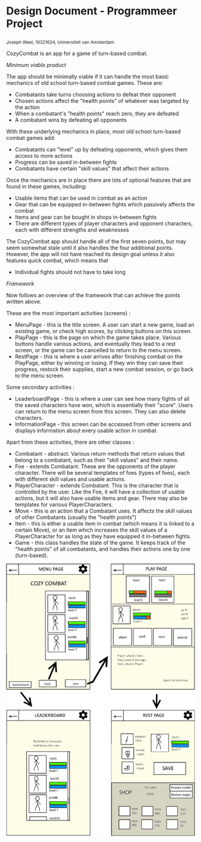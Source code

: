 # Design Document - Programmeer Project

<sub>Joseph Weel, 10321624, Universiteit van Amsterdam</sub>

CozyCombat is an app for a game of turn-based combat.

*Minimum viable product*

The app should be minimally viable if it can handle the most basic mechanics of old
school turn-based combat games. These are:
* Combatants take turns choosing actions to defeat their opponent
* Chosen actions affect the "health points" of whatever was targeted by the action
* When a combatant's "health points" reach zero, they are defeated
* A combatant wins by defeating all opponents

With these underlying mechanics in place, most old school turn-based combat games add:
* Combatants can "level" up by defeating opponents, which gives them access to more actions
* Progress can be saved in-between fights
* Combatants have certain "skill values" that affect their actions

Once the mechanics are in place there are lots of optional features that are found in
these games, including:
* Usable items that can be used in combat as an action
* Gear that can be equipped in-between fights which passively affects the combat
* Items and gear can be bought in shops in-between fights
* There are different types of player characters and opponent characters, each with different strengths and weaknesses

The CozyCombat app should handle all of the first seven points, but may seem somewhat stale
until it also handles the four additional points. However, the app will not have reached
its design goal unless it also features quick combat, which means that
* Individual fights should not have to take long


*Framework*

Now follows an overview of the framework that can achieve the points written above.

These are the most important activities (screens) :

* MenuPage - this is the title screen. A user can start a new game, load an existing game, or check high scores, by clicking buttons on this screen.
* PlayPage - this is the page on which the game takes place. Various buttons handle various actions, and eventually they lead to a rest screen, or the game can be cancelled to return to the menu screen.
* RestPage - this is where a user arrives after finishing combat on the PlayPage, either by winning or losing. If they win they can save their progress, restock their supplies, start a new combat session, or go back to the menu screen.

Some secondary activities :

* LeaderboardPage - this is where a user can see how many fights of all the saved characters have won, which is essentially their "score". Users can return to the menu screen from this screen. They can also delete characters.
* InformationPage - this screen can be accessed from other screens and displays information about every usable action in combat.

Apart from these activities, there are other classes :

* Combatant - abstract. Various return methods that return values that belong to a combatant, such as their "skill values" and their name.
* Foe - extends Combatant. These are the opponents of the player character. There will be several templates of foes (types of foes), each with different skill values and usable actions.
* PlayerCharacter - extends Combatant. This is the character that is controlled by the user. Like the Foe, it will have a collection of usable actions, but it will also have usable items and gear. There may also be templates for various PlayerCharacters.
* Move - this is an action that a Combatant uses. It affects the skill values of other Combatants (usually the "health points")
* Item - this is either a usable item in combat (which means it is linked to a certain Move), or an item which increases the skill values of a PlayerCharacter for as long as they have equipped it in-between fights.
* Game - this class handles the state of the game. It keeps track of the "health points" of all combatants, and handles their actions one by one (turn-based).


![](doc/designMenu.png)